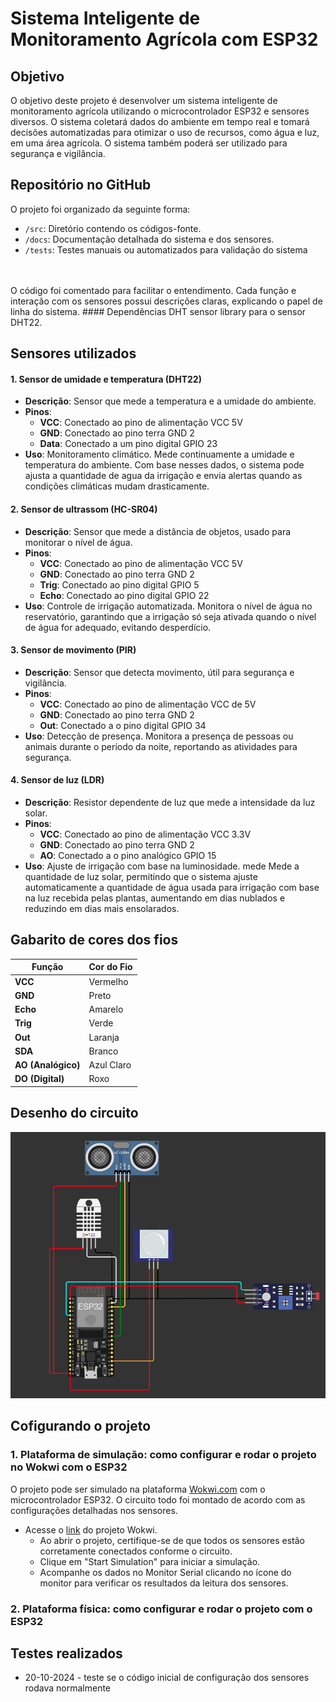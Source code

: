 #  Sistema Inteligente de Monitoramento Agrícola com ESP32
## Objetivo
O objetivo deste projeto é desenvolver um sistema inteligente de monitoramento agrícola utilizando o microcontrolador ESP32 e sensores diversos. O sistema coletará dados do ambiente em tempo real e tomará decisões automatizadas para otimizar o uso de recursos, como água e luz, em uma área agrícola. O sistema também poderá ser utilizado para segurança e vigilância.

##  **Repositório no GitHub**
O projeto foi organizado da seguinte forma:
- `/src`: Diretório contendo os códigos-fonte.
- `/docs`: Documentação detalhada do sistema e dos sensores.
- `/tests`: Testes manuais ou automatizados para validação do sistema
<br> 
<br>O código foi  comentado para facilitar o entendimento. Cada função e interação com os sensores possui descrições claras, explicando o papel de linha do sistema.
#### Dependências
DHT sensor library para o sensor DHT22.

## Sensores utilizados
#### 1. Sensor de umidade e temperatura (DHT22)
- **Descrição**: Sensor que mede a temperatura e a umidade do ambiente.
- **Pinos**:
  - **VCC**: Conectado ao pino de alimentação VCC 5V 
  - **GND**: Conectado ao pino terra GND 2 
  - **Data**: Conectado a um pino digital GPIO 23
- **Uso**: Monitoramento climático. Mede continuamente a umidade e temperatura do ambiente. Com base nesses dados, o sistema pode ajusta a quantidade de agua da irrigação e envia alertas quando as condições climáticas mudam drasticamente.


#### 2. Sensor de ultrassom (HC-SR04)
- **Descrição**: Sensor que mede a distância de objetos, usado para monitorar o nível de água.
- **Pinos**:
  - **VCC**: Conectado ao pino de alimentação VCC 5V
  - **GND**: Conectado ao pino terra GND 2
  - **Trig**: Conectado ao pino digital GPIO 5
  - **Echo**: Conectado ao pino digital GPIO 22
- **Uso**: Controle de irrigação automatizada. Monitora o nível de água no reservatório, garantindo que a irrigação só seja ativada quando o nível de água for adequado, evitando desperdício.

#### 3. Sensor de movimento (PIR)
- **Descrição**: Sensor que detecta movimento, útil para segurança e vigilância.
- **Pinos**:
  - **VCC**: Conectado ao pino de alimentação VCC de 5V
  - **GND**: Conectado ao pino terra GND 2
  - **Out**: Conectado a o pino digital GPIO 34
- **Uso**: Detecção de presença. Monitora a presença de pessoas ou animais durante o período da noite, reportando as atividades para segurança.

#### 4. Sensor de luz (LDR)
- **Descrição**: Resistor dependente de luz que mede a intensidade da luz solar.
- **Pinos**:
  - **VCC**: Conectado ao pino de alimentação VCC 3.3V
  - **GND**: Conectado ao pino terra GND 2
  - **AO**: Conectado a o pino analógico GPIO 15
- **Uso**: Ajuste de irrigação com base na luminosidade. mede Mede a quantidade de luz solar, permitindo que o sistema ajuste automaticamente a quantidade de água usada para irrigação com base na luz recebida pelas plantas, aumentando em dias nublados e reduzindo em dias mais ensolarados.

## Gabarito de cores dos fios

| Função    | Cor do Fio               |
|-----------|--------------------------|
| **VCC**   | Vermelho                 |
| **GND**   | Preto                    |
| **Echo**  | Amarelo                  |
| **Trig**  | Verde                    |
| **Out**   | Laranja                  |
| **SDA**   | Branco                   |
| **AO (Analógico)** |  Azul Claro     |
| **DO (Digital)** | Roxo              |


## Desenho do circuito
![alt text](desenho_circuito.png)

## Cofigurando o projeto

### 1. **Plataforma de simulação: como configurar e rodar o projeto no Wokwi com o ESP32**
O projeto pode  ser simulado na plataforma [Wokwi.com](https://wokwi.com/) com o microcontrolador ESP32. O circuito todo foi montado de acordo com as configurações detalhadas nos sensores. 
- Acesse o [link](https://wokwi.com/projects/412236037188911105) do projeto Wokwi.
  - Ao abrir o projeto, certifique-se de que todos os sensores estão corretamente conectados conforme o circuito.
  - Clique em "Start Simulation" para iniciar a simulação.
  - Acompanhe os dados no Monitor Serial clicando no ícone do monitor para verificar os resultados da leitura dos sensores.

### 2. **Plataforma física: como configurar e rodar o projeto com o ESP32** 

## Testes realizados
- 20-10-2024  - teste se o código inicial de configuração dos sensores rodava normalmente